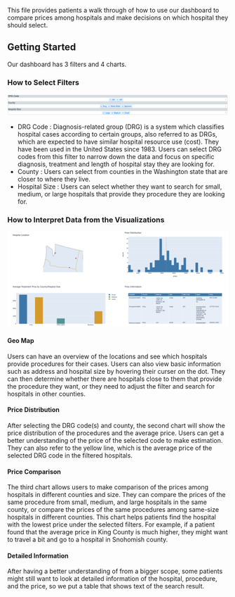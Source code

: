 This file provides patients a walk through of how to use our dashboard to compare prices among hospitals and make decisions on which hospital they should select.

## Getting Started

Our dashboard has 3 filters and 4 charts.

### How to Select Filters

<p align="center"><img src="https://github.com/Chargemaster/ChargeMaster_Data_Aggregator/blob/8e29861c98726901aded30bfcbd1a23ec29e1566/docs/dashboard_filter.png" width=1000 alt="dashboard_filter"/></p>

 * DRG Code  :  Diagnosis-related group (DRG) is a system which classifies hospital cases according to certain groups, also referred to as DRGs, which are expected to have similar hospital resource use (cost). They have been used in the United States since 1983. Users can select DRG codes from this filter to narrow down the data and focus on specific diagnosis, treatment and length of hospital stay they are looking for. 
 * County   :  Users can select from counties in the Washington state that are closer to where they live.
 * Hospital Size   :  Users can select whether they want to search for small, medium, or large hospitals that provide they procedure they are looking for.

### How to Interpret Data from the Visualizations

<p align="center"><img src="https://github.com/Chargemaster/ChargeMaster_Data_Aggregator/blob/8e29861c98726901aded30bfcbd1a23ec29e1566/docs/dashboard_visualizations.png" width=1000 alt="dashboard_chart"/></p>

#### Geo Map

Users can have an overview of the locations and see which hospitals provide procedures for their cases. Users can also view basic information such as address and hospital size by hovering their curser on the dot. They can then determine whether there are hospitals close to them that provide the procedure they want, or they need to adjust the filter and search for hospitals in other counties.

#### Price Distribution

After selecting the DRG code(s) and county, the second chart will show the price distribution of the procedures and the average price. Users can get a better understanding of the price of the selected code to make estimation. They can also refer to the yellow line, which is the average price of the selected DRG code in the filtered hospitals.

#### Price Comparison

The third chart allows users to make comparison of the prices among hospitals in different counties and size. They can compare the prices of the same procedure from small, medium, and large hospitals in the same county, or compare the prices of the same procedures among same-size hospitals in different counties. This chart helps patients find the hospital with the lowest price under the selected filters. For example, if a patient found that the average price in King County is much higher, they might want to travel a bit and go to a hospital in Snohomish county.

#### Detailed Information

After having a better understanding of from a bigger scope, some patients might still want to look at detailed information of the hospital, procedure, and the price, so we put a table that shows text of the search result.